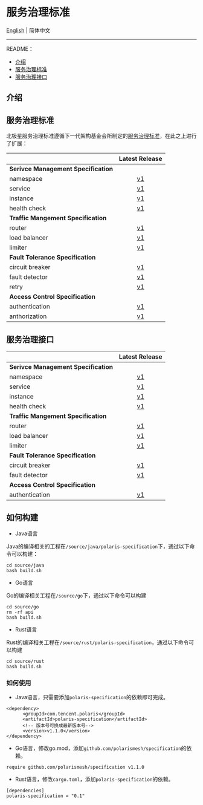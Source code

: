 # 服务治理标准

[English](./README.md) | 简体中文

---

README：

- [介绍](#介绍)
- [服务治理标准](#服务治理标准)
- [服务治理接口](#服务治理接口)

## 介绍

## 服务治理标准

北极星服务治理标准遵循下一代架构基金会所制定的[服务治理标准](https://github.com/nextarch/SIG-Microservice)，在此之上进行了扩展：

|                                   |         Latest Release             |
| :-------------------------------- | :--------------------------------: |
| **Serivce Management Specification**         |
| namespace       | [v1](/specification/v1/service_manage_spec/namespace_zh.md) |
| service         | [v1](/specification/v1/service_manage_spec/service.md) |
| instance        | [v1](/specification/v1/service_manage_spec/instance.md) |
| health check    | [v1](/specification/v1/service_manage_spec/healthcheck.md) |
| **Traffic Mangement Specification** |
| router          | [v1](/specification/v1/traffic_manage_spec/router.md) |
| load balancer   | [v1](/specification/v1/traffic_manage_spec/loadbalancer.md) |
| limiter         | [v1](/specification/v1/traffic_manage_spec/limiter.md) |
| **Fault Tolerance Specification** |
| circuit breaker | [v1](/specification/v1/fault_tolerance_spec/circuitbreaker.md) |
| fault detector  | [v1](/specification/v1/fault_tolerance_spec/faultdetector.md) |
| retry  | [v1](/specification/v1/fault_tolerance_spec/retry.md) |
| **Access Control Specification**  |
| authentication  | [v1](/specification/v1/access_control_spec/authentication.md) |
| anthorization | [v1](/specification/v1/access_control_spec/authorization.md) |

## 服务治理接口

|                                   |         Latest Release             |
| :-------------------------------- | :--------------------------------: |
| **Serivce Management Specification**         |
| namespace       | [v1](/api/v1/model/namespace.proto) |
| service         | [v1](/api/v1/service_manage/service.proto) |
| instance        | [v1](/api/v1/service_manage/service.proto) |
| health check    | [v1](/api/v1/service_manage/service.proto) |
| **Traffic Mangement Specification** |
| router          | [v1](/api/v1/traffic_manage/routing.proto) |
| load balancer   | [v1](/api/v1/traffic_manage/routing.proto) |
| limiter         | [v1](/api/v1/traffic_manage/ratelimit.proto) |
| **Fault Tolerance Specification** |
| circuit breaker | [v1](/api/v1/fault_tolerance/circuitbreaker.proto) |
| fault detector  | [v1](/api/v1/fault_tolerance/fault_detector.proto) |
| **Access Control Specification**  |
| authentication  | [v1](/api/v1/access-control/auth.proto) |

## 如何构建

- Java语言

Java的编译相关的工程在`/source/java/polaris-specification`下，通过以下命令可以构建：

```
cd source/java
bash build.sh
```

- Go语言

Go的编译相关工程在`/source/go`下，通过以下命令可以构建

```
cd source/go
rm -rf api
bash build.sh
```

- Rust语言

Rust的编译相关工程在`/source/rust/polaris-specification`，通过以下命令可以构建

```
cd source/rust
bash build.sh
```

### 如何使用

- Java语言，只需要添加`polaris-specification`的依赖即可完成。

```
<dependency>
      <groupId>com.tencent.polaris</groupId>
      <artifactId>polaris-specification</artifactId>
      <!-- 版本号可换成最新版本号-->
      <version>v1.1.0</version>
</dependency>
```


- Go语言，修改go.mod，添加```github.com/polarismesh/specification```的依赖。

```
require github.com/polarismesh/specification v1.1.0
```

- Rust语言，修改`cargo.toml`，添加```polaris-specification```的依赖。

```
[dependencies]
polaris-specification = "0.1"
```